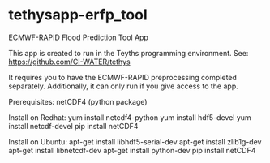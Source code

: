 tethysapp-erfp_tool
===================

ECMWF-RAPID Flood Prediction Tool App

This app is created to run in the Teyths programming environment.
See: https://github.com/CI-WATER/tethys

It requires you to have the ECMWF-RAPID preprocessing completed 
separately. Additionally, it can only run if you give access to the app.

Prerequisites:
netCDF4 (python package)

Install on Redhat:
yum install netcdf4-python
yum install hdf5-devel
yum install netcdf-devel
pip install netCDF4

Install on Ubuntu:
apt-get install libhdf5-serial-dev
apt-get install zlib1g-dev
apt-get install libnetcdf-dev
apt-get install python-dev
pip install netCDF4
